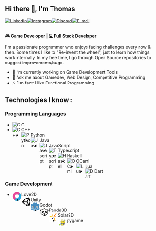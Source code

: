 ## Hi there 👋, I'm Thomas

<div style="display: flex">
  <a href="https://www.linkedin.com/in/thomas-benardo-860359169/"><img src="https://edent.github.io/SuperTinyIcons/images/svg/linkedin.svg" width="40" title="LinkedIn" /></a>
  <a href="https://www.instagram.com/thomasb.dev/"><img src="https://edent.github.io/SuperTinyIcons/images/svg/instagram.svg" width="40" title="Instagram" /></a>
  <a href="https://discordapp.com/users/353786934457270272"><img src="https://edent.github.io/SuperTinyIcons/images/svg/discord.svg" width="40" title="Discord" /></a>
  <a href="mailto:thomasbenardo96@gmail.com"><img src="https://edent.github.io/SuperTinyIcons/images/svg/email.svg" width="40" title="E-mail" /></a>
</div>

\
**🎮 Game Developer | 💻 Full Stack Developer**

I'm a passionate programmer who enjoys facing challenges every now & then.
Some times I like to "Re-invent the wheel", just to learn how things work internally. 
In my free time, I go through Open Source repositories to suggest improvements/bugs.


- 🔭 I’m currently working on Game Development Tools
- 💬 Ask me about Gamedev, Web Design, Competitive Programming
- ⚡ Fun fact: I like Functional Programming

## Technologies I know :

### Programming Languages
- <img align="left" width="30" src="https://github.com/get-icon/geticon/raw/master/icons/c.svg" alt="C" /> C
- <img align="left" width="30" src="https://github.com/get-icon/geticon/raw/master/icons/c-plusplus.svg" alt="C++" /> C++
- <img align="left" width="30" src="https://github.com/get-icon/geticon/raw/master/icons/python.svg" alt="Python" /> Python
- <img align="left" width="30" src="https://github.com/get-icon/geticon/raw/master/icons/java.svg" alt="Java" /> Java
- <img align="left" width="30" src="https://github.com/get-icon/geticon/raw/master/icons/javascript.svg" alt="Javascript" /> JavaScript
- <img align="left" width="30" src="https://github.com/get-icon/geticon/raw/master/icons/typescript-icon.svg" alt="Typescript" /> Typescript
- <img align="left" width="30" src="" alt="Haskell" /> Haskell
- <img align="left" width="30" src="" alt="OCaml" /> OCaml
- <img align="left" width="30" src="" alt="Lua" /> Lua
- <img align="left" width="30" src="" alt="Dart" /> Dart

### Game Development
- <img align="left" src="love2d-logo.png" width="30" alt="Love2D logo" /> Love2D
- <img align="left" src="unity-logo.png" width="30" alt="Unity logo" /> Unity
- <img align="left" src="godot-logo.png" width="30" alt="Godot logo" /> Godot
- <img align="left" src="panda3d-logo.png" width="30" alt="Panda3D logo" /> Panda3D
- <img align="left" src="solar2d-logo.png" width="30" alt="Solar2D logo" />Solar2D
- <img align="left" src="pygame-logo.png" width="30" alt="Pygame logo" /> pygame



